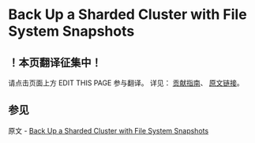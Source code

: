 # Back Up a Sharded Cluster with File System Snapshots

## ！本页翻译征集中！

请点击页面上方 EDIT THIS PAGE 参与翻译。
详见：
[贡献指南]( https://github.com/JinMuInfo/MongoDB-Manual-zh/blob/master/CONTRIBUTING.md )、
[原文链接](  https://docs.mongodb.com/manual/tutorial/backup-sharded-cluster-with-filesystem-snapshots/  )。

## 参见

原文 - [Back Up a Sharded Cluster with File System Snapshots]( https://docs.mongodb.com/manual/tutorial/backup-sharded-cluster-with-filesystem-snapshots/ )

